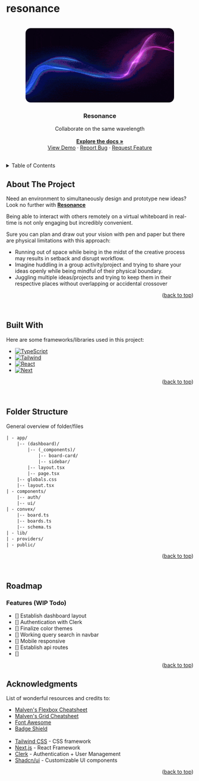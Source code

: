 # resonance

<!--
run backend - npx convex dev
run frontend - npm run dev
-->

<!-- PROJECT LOGO -->
<br />
<div align="center" id='readme-top'>
  <img src="./public/blue-purple-wave.gif" alt="Logo" target='blank' width="400" height="200" style='border-radius: 1em'>

  <h3 align="center">Resonance</h3>

  <p align="center">
    Collaborate on the same wavelength
    <br />
    <br />
    <a href="https://github.com/WackyChomp/resonance"><strong>Explore the docs »</strong></a>
    <br />
    <a href="https://github.com/WackyChomp/resonance">View Demo</a>
    ·
    <a href="https://github.com/WackyChomp/resonance/issues">Report Bug</a>
    ·
    <a href="https://github.com/WackyChomp/resonance/issues">Request Feature</a>
  </p>
</div>

<br />


<!-- TABLE OF CONTENTS -->
<details>
  <summary>Table of Contents</summary>
  <ol>
    <li>
      <a href="#about-the-project">About The Project</a>
    </li>
    <li><a href="#folder-structure">Folder Structure</a></li>
    <li><a href="#roadmap">Roadmap</a></li>
    <li><a href="#acknowledgments">Acknowledgments</a></li>
    <li><a href="#"></a></li>
    <li><a href="#"></a></li>
  </ol>
</details>


## About The Project
Need an environment to simultaneously design and prototype new ideas? Look no further with <u><b>Resonance</b></u>

Being able to interact with others remotely on a virtual whiteboard in real-time is not only engaging but incredibly convenient.

Sure you can plan and draw out your vision with pen and paper but there are physical limitations with this approach:

- Running out of space while being in the midst of the creative process may results in setback and disrupt workflow.
- Imagine huddling in a group activity/project and trying to share your ideas openly while being mindful of their physical boundary.
- Juggling multiple ideas/projects and trying to keep them in their respective places without overlapping or accidental crossover


<p align="right">(<a href="#readme-top">back to top</a>)</p>

<br />


## Built With
Here are some frameworks/libraries used in this project:
* [![TypeScript][TypeScript]][TypeScript-url]
* [![Tailwind][Tailwind.css]][Tailwind-url]
* [![React][React.js]][React-url]
* [![Next][Next.js]][Next-url]

<p align="right">(<a href="#readme-top">back to top</a>)</p>

<br/>

## Folder Structure
General overview of folder/files
```
| - app/
    |-- (dashboard)/
        |-- (_components)/
            |-- board-card/
            |-- sidebar/
        |-- layout.tsx
        |-- page.tsx
    |-- globals.css
    |-- layout.tsx
| - components/
    |-- auth/
    |-- ui/
| - convex/
    |-- board.ts
    |-- boards.ts
    |-- schema.ts
| - lib/
| - providers/
| - public/
```

<p align="right">(<a href="#readme-top">back to top</a>)</p>

<br/>

## Roadmap
<h3>Features (WIP Todo)</h3>

- [] Establish dashboard layout
- [] Authentication with Clerk
- [] Finalize color themes
- [] Working query search in navbar
- [] Mobile responsive
- [] Establish api routes
- []

<p align="right">(<a href="#readme-top">back to top</a>)</p>


<!-- ACKNOWLEDGMENTS -->
## Acknowledgments

List of wonderful resources and credits to: 
* [Malven's Flexbox Cheatsheet](https://flexbox.malven.co/)
* [Malven's Grid Cheatsheet](https://grid.malven.co/)
* [Font Awesome](https://fontawesome.com)
* [Badge Shield](https://dev.to/envoy_/150-badges-for-github-pnk)
<br><br>
* [Tailwind CSS](https://tailwindcss.com/docs/installation) - CSS framework
* [Next.js](https://nextjs.org/docs/getting-started/installation) - React Framework
* [Clerk](https://clerk.com/) - Authentication + User Management
* [Shadcn/ui](https://ui.shadcn.com/docs) - Customizable UI components

<p align="right">(<a href="#readme-top">back to top</a>)</p>


<!-- MARKDOWN LINKS & IMAGES
https://www.markdownguide.org/basic-syntax/#reference-style-links

https://github.com/Envoy-VC/awesome-badges
-->
[Next.js]: https://img.shields.io/badge/next.js-000000?style=for-the-badge&logo=nextdotjs&logoColor=white
[Next-url]: https://nextjs.org/
[TypeScript]: https://img.shields.io/badge/TypeScript-007ACC?style=for-the-badge&logo=typescript&logoColor=white
[TypeScript-url]: https://www.typescriptlang.org/

[React.js]: https://img.shields.io/badge/React-20232A?style=for-the-badge&logo=react&logoColor=61DAFB
[React-url]: https://reactjs.org/
[Tailwind.css]: https://img.shields.io/badge/Tailwind_CSS-38B2AC?style=for-the-badge&logo=tailwind-css&logoColor=white
[Tailwind-url]: https://tailwindcss.com/
[Material-UI]: https://img.shields.io/badge/Material--UI-0081CB?style=for-the-badge&logo=material-ui&logoColor=white
[Material-UI-url]: https://mui.com/material-ui/getting-started/overview/


[sound-wave-url]: https://gifdb.com/images/high/incredible-sound-wave-art-hxgh3rtf5v8vvh5i.gif